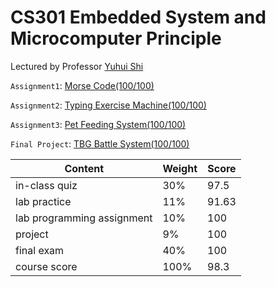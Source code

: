 # CS301 Embedded System and Microcomputer Principle
Lectured by Professor [Yuhui Shi](https://faculty.sustech.edu.cn/shiyh/en/)

`Assignment1`: [Morse Code(100/100)](https://github.com/0SliverBullet/CS301-Embedded-System-and-Microcomputer-Principle/tree/main/2022-Fall/Assignment/Assignment1)

`Assignment2`: [Typing Exercise Machine(100/100)](https://github.com/0SliverBullet/CS301-Embedded-System-and-Microcomputer-Principle/tree/main/2022-Fall/Assignment/Assignment2)

`Assignment3`: [Pet Feeding System(100/100)](https://github.com/0SliverBullet/CS301-Embedded-System-and-Microcomputer-Principle/tree/main/2022-Fall/Assignment/Assignment3)

`Final Project`: [TBG Battle System(100/100)](https://github.com/0SliverBullet/CS301-Embedded-System-and-Microcomputer-Principle/tree/main/2022-Fall/CS301-2022FALL-project-GROUP1)

| Content                    | Weight | Score |
| -------------------------- | ------ | ----- |
| in-class quiz              | 30%    | 97.5  |
| lab practice               | 11%    | 91.63 |
| lab programming assignment | 10%    | 100   |
| project                    | 9%     | 100   |
| final exam                 | 40%    | 100   |
| course score               | 100%   | 98.3  |
